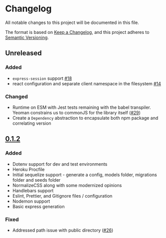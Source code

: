 # Changelog

All notable changes to this project will be documented in this file.

The format is based on [Keep a Changelog](https://keepachangelog.com/en/1.0.0/),
and this project adheres to [Semantic Versioning](https://semver.org/spec/v2.0.0.html).

## Unreleased

### Added

- `express-session` support [#18](https://github.com/LaunchAcademy/generator-engage/issues/18)
- react configuration and separate client namespace in the filesystem [#14](https://github.com/LaunchAcademy/generator-engage/issues/18)

### Changed

- Runtime on ESM with Jest tests remaining with the babel transpiler. Yeoman constrains us to commonJS for the library itself ([#29](https://github.com/LaunchAcademy/generator-engage/issues/29))
- Create a `Dependency` abstraction to encapsulate both npm package and correlating version

## [0.1.2](https://github.com/LaunchAcademy/generator-engage/releases/tag/v0.1.2)

### Added

- Dotenv support for dev and test environments
- Heroku Procfile
- Initial sequelize support - generate a config, models folder, migrations folder and seeds folder
- NormalizeCSS along with some modernized opinions
- Handlebars support
- Eslint, Prettier, and Gitignore files / configuration
- Nodemon support
- Basic express generation

### Fixed

- Addressed path issue with public directory ([#26](https://github.com/LaunchAcademy/generator-engage/issues/26))
